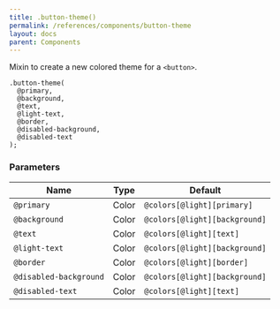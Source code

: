 ```yaml
---
title: .button-theme()
permalink: /references/components/button-theme
layout: docs
parent: Components
---
```


<p class="headline">Mixin to create a new colored theme for a <code>&lt;button&gt;</code>.</p>

```` less
.button-theme(
  @primary,
  @background,
  @text,
  @light-text,
  @border,
  @disabled-background,
  @disabled-text
);
````

### Parameters

| Name | Type | Default |
| ------------- | ------------- | ---- |
| `@primary` | Color | `@colors[@light][primary]` |
| `@background` | Color | `@colors[@light][background]` |
| `@text` | Color | `@colors[@light][text]` |
| `@light-text` | Color | `@colors[@light][background]` |
| `@border` | Color | `@colors[@light][border]` |
| `@disabled-background` | Color | `@colors[@light][background]` |
| `@disabled-text` | Color | `@colors[@light][text]` |
